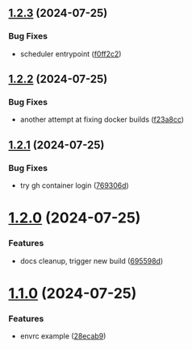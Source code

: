 ## [1.2.3](https://github.com/iloveitaly/gmail-digest/compare/v1.2.2...v1.2.3) (2024-07-25)


### Bug Fixes

* scheduler entrypoint ([f0ff2c2](https://github.com/iloveitaly/gmail-digest/commit/f0ff2c2412813f4caa85bebafbc2b05e8e205240))



## [1.2.2](https://github.com/iloveitaly/gmail-digest/compare/v1.2.1...v1.2.2) (2024-07-25)


### Bug Fixes

* another attempt at fixing docker builds ([f23a8cc](https://github.com/iloveitaly/gmail-digest/commit/f23a8cc579103278f01bcb50b3237fc1369c391b))



## [1.2.1](https://github.com/iloveitaly/gmail-digest/compare/v1.2.0...v1.2.1) (2024-07-25)


### Bug Fixes

* try gh container login ([769306d](https://github.com/iloveitaly/gmail-digest/commit/769306d41d13662768fa61e8fe4a50382100f313))



# [1.2.0](https://github.com/iloveitaly/gmail-digest/compare/v1.1.0...v1.2.0) (2024-07-25)


### Features

* docs cleanup, trigger new build ([695598d](https://github.com/iloveitaly/gmail-digest/commit/695598d5f3eb8c951dedcaef5a72c56912056553))



# [1.1.0](https://github.com/iloveitaly/gmail-digest/compare/28ecab90027ce6ee16cdbd53cb851cd47304c742...v1.1.0) (2024-07-25)


### Features

* envrc example ([28ecab9](https://github.com/iloveitaly/gmail-digest/commit/28ecab90027ce6ee16cdbd53cb851cd47304c742))



